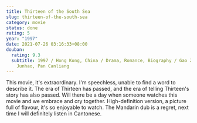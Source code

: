 ```yaml
---
title: Thirteen of the South Sea
slug: thirteen-of-the-south-sea
category: movie
status: done
rating: 5
year: "1997"
date: 2021-07-26 03:16:33+08:00
douban:
  rating: 9.3
  subtitle: 1997 / Hong Kong, China / Drama, Romance, Biography / Gao Zhisen / Xie
    Junhao, Pan Canliang
---
```


This movie, it's extraordinary. I'm speechless, unable to find a word to describe it. The era of Thirteen has passed, and the era of telling Thirteen's story has also passed. Will there be a day when someone watches this movie and we embrace and cry together. High-definition version, a picture full of flavour, it's so enjoyable to watch. The Mandarin dub is a regret, next time I will definitely listen in Cantonese.
